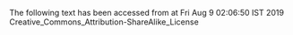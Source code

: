 The following text has been accessed from at Fri Aug 9 02:06:50 IST 2019
Creative_Commons_Attribution-ShareAlike_License
